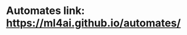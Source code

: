 Automates link: https://ml4ai.github.io/automates/
============================================================================================================================

